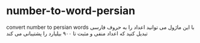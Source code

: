 # number-to-word-persian
convert number to persian words
با این ماژول می توانید اعداد را به حروف فارسی تبدیل کنید
که اعداد منفی و مثبت تا ۹۰۰ بیلیارد را پشتیبانی می کند
